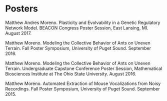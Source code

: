 # Posters

Matthew Andres Moreno. Plasticity and Evolvability in a Genetic Regulatory Network Model. BEACON Congress Poster Session, East Lansing, MI. August 2017.

Matthew Moreno. Modeling the Collective Behavior of Ants on Uneven Terrain. Fall Poster Symposium, University of Puget Sound. September 2016.

Matthew Moreno. Modeling the Collective Behavior of Ants on Uneven Terrain. Undergraduate Capstone Conference Poster Session, Mathematical Biosciences Institute at The Ohio State University. August 2016.

Matthew Moreno. Automated Extraction of Mouse Vocalizations from Noisy
Recordings. Fall Poster Symposium, University of Puget Sound. September
2015.
